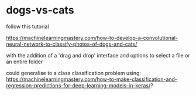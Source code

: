 # dogs-vs-cats

follow this tutorial

https://machinelearningmastery.com/how-to-develop-a-convolutional-neural-network-to-classify-photos-of-dogs-and-cats/

with the addition of a 'drag and drop' interface and options to select a file or an entire folder

could generalise to a class classification problem using: https://machinelearningmastery.com/how-to-make-classification-and-regression-predictions-for-deep-learning-models-in-keras/?
